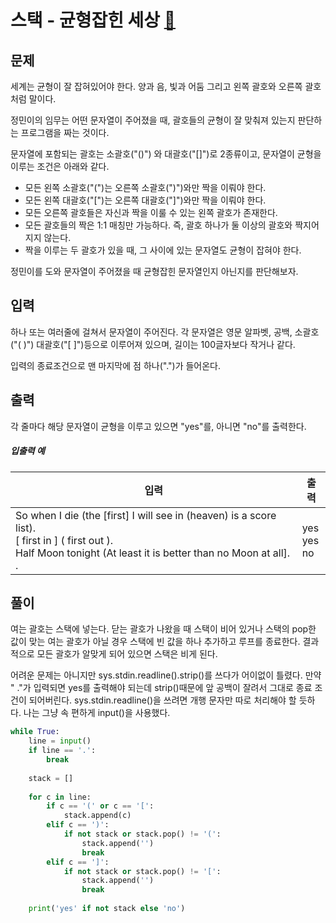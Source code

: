 # 스택 - 균형잡힌 세상 [🔗](https://www.acmicpc.net/problem/4949)

## 문제

세계는 균형이 잘 잡혀있어야 한다. 양과 음, 빛과 어둠 그리고 왼쪽 괄호와 오른쪽 괄호처럼 말이다.

정민이의 임무는 어떤 문자열이 주어졌을 때, 괄호들의 균형이 잘 맞춰져 있는지 판단하는 프로그램을 짜는 것이다.

문자열에 포함되는 괄호는 소괄호("()") 와 대괄호("[]")로 2종류이고, 문자열이 균형을 이루는 조건은 아래와 같다.

- 모든 왼쪽 소괄호("(")는 오른쪽 소괄호(")")와만 짝을 이뤄야 한다.
- 모든 왼쪽 대괄호("[")는 오른쪽 대괄호("]")와만 짝을 이뤄야 한다.
- 모든 오른쪽 괄호들은 자신과 짝을 이룰 수 있는 왼쪽 괄호가 존재한다.
- 모든 괄호들의 짝은 1:1 매칭만 가능하다. 즉, 괄호 하나가 둘 이상의 괄호와 짝지어지지 않는다.
- 짝을 이루는 두 괄호가 있을 때, 그 사이에 있는 문자열도 균형이 잡혀야 한다.

정민이를 도와 문자열이 주어졌을 때 균형잡힌 문자열인지 아닌지를 판단해보자.

## 입력

하나 또는 여러줄에 걸쳐서 문자열이 주어진다. 각 문자열은 영문 알파벳, 공백, 소괄호("( )") 대괄호("[ ]")등으로 이루어져 있으며, 길이는 100글자보다 작거나 같다.

입력의 종료조건으로 맨 마지막에 점 하나(".")가 들어온다.

## 출력

각 줄마다 해당 문자열이 균형을 이루고 있으면 "yes"를, 아니면 "no"를 출력한다.

##### 입출력 예

| 입력                                                         | 출력                 |
| ------------------------------------------------------------ | -------------------- |
| So when I die (the [first] I will see in (heaven) is a score list).<br />[ first in ] ( first out ).<br />Half Moon tonight (At least it is better than no Moon at all].<br /> . | yes<br />yes<br />no |

## 풀이

여는 괄호는 스택에 넣는다. 닫는 괄호가 나왔을 때 스택이 비어 있거나 스택의 pop한 값이 맞는 여는 괄호가 아닐 경우 스택에 빈 값을 하나 추가하고 루프를 종료한다. 결과적으로 모든 괄호가 알맞게 되어 있으면 스택은 비게 된다. 

어려운 문제는 아니지만 sys.stdin.readline().strip()를 쓰다가 어이없이 틀렸다. 만약 " ."가 입력되면 yes를 출력해야 되는데 strip()때문에 앞 공백이 잘려서 그대로 종료 조건이 되어버린다. sys.stdin.readline()을 쓰려면 개행 문자만 따로 처리해야 할 듯하다. 나는 그냥 속 편하게 input()을 사용했다.

```python
while True:
    line = input()
    if line == '.':
        break
    
    stack = []
    
    for c in line:
        if c == '(' or c == '[':
            stack.append(c)
        elif c == ')':
            if not stack or stack.pop() != '(':
                stack.append('')
                break
        elif c == ']':
            if not stack or stack.pop() != '[':
                stack.append('')
                break
    
    print('yes' if not stack else 'no')
```
